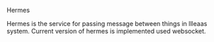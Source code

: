 Hermes

Hermes is the service for passing message between things in llleaas system.
Current version of hermes is implemented used websocket.
